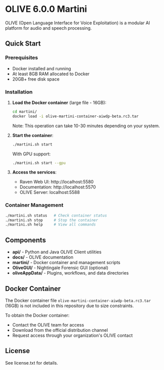 # OLIVE 6.0.0 Martini

OLIVE (Open Language Interface for Voice Exploitation) is a modular AI platform for audio and speech processing.

## Quick Start

### Prerequisites
- Docker installed and running
- At least 8GB RAM allocated to Docker
- 20GB+ free disk space

### Installation

1. **Load the Docker container** (large file - 16GB):
   ```bash
   cd martini/
   docker load -i olive-martini-container-aiwdp-beta.rc3.tar
   ```
   Note: This operation can take 10-30 minutes depending on your system.

2. **Start the container**:
   ```bash
   ./martini.sh start
   ```
   
   With GPU support:
   ```bash
   ./martini.sh start --gpu
   ```

3. **Access the services**:
   - Raven Web UI: http://localhost:5580
   - Documentation: http://localhost:5570
   - OLIVE Server: localhost:5588

### Container Management

```bash
./martini.sh status   # Check container status
./martini.sh stop     # Stop the container
./martini.sh help     # View all commands
```

## Components

- **api/** - Python and Java OLIVE Client utilities
- **docs/** - OLIVE documentation
- **martini/** - Docker container and management scripts
- **OliveGUI/** - Nightingale Forensic GUI (optional)
- **oliveAppData/** - Plugins, workflows, and data directories

## Docker Container

The Docker container file `olive-martini-container-aiwdp-beta.rc3.tar` (16GB) is not included in this repository due to size constraints. 

To obtain the Docker container:
- Contact the OLIVE team for access
- Download from the official distribution channel
- Request access through your organization's OLIVE contact

## License

See license.txt for details.